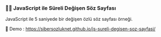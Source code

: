### 🧑‍💻 JavaScript ile Süreli Değişen Söz Sayfası
JavaScript ile 5 saniyede bir değişen özlü söz sayfası örneği.

🔬 Demo : https://sibersozluknet.github.io/js-sureli-degisen-soz-sayfasi/
